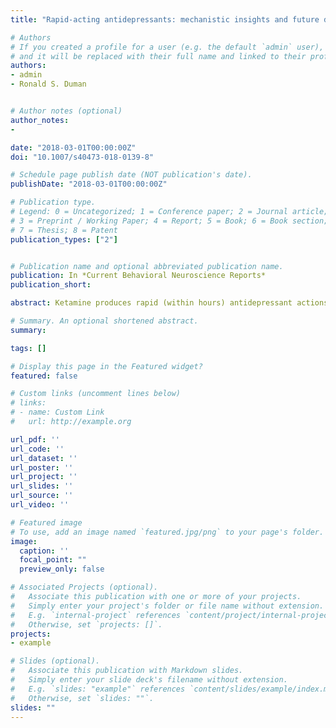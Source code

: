```yaml
---
title: "Rapid-acting antidepressants: mechanistic insights and future directions"

# Authors
# If you created a profile for a user (e.g. the default `admin` user), write the username (folder name) here
# and it will be replaced with their full name and linked to their profile.
authors:
- admin
- Ronald S. Duman


# Author notes (optional)
author_notes:
-

date: "2018-03-01T00:00:00Z"
doi: "10.1007/s40473-018-0139-8"

# Schedule page publish date (NOT publication's date).
publishDate: "2018-03-01T00:00:00Z"

# Publication type.
# Legend: 0 = Uncategorized; 1 = Conference paper; 2 = Journal article;
# 3 = Preprint / Working Paper; 4 = Report; 5 = Book; 6 = Book section;
# 7 = Thesis; 8 = Patent
publication_types: ["2"]


# Publication name and optional abbreviated publication name.
publication: In *Current Behavioral Neuroscience Reports*
publication_short:

abstract: Ketamine produces rapid (within hours) antidepressant actions, even in patients considered treatment resistant, and even shows promise for suicidal ideation. Here, we review current research on the molecular and cellular mechanisms of ketamine and other novel rapid-acting antidepressants, and briefly explore gender differences in the pathophysiology and treatment of MDD. Ketamine, an NMDA receptor antagonist, increases BDNF release and synaptic connectivity, opposing the deficits caused by chronic stress and depression. Efforts are focused on the development of novel rapid agents that produce similar synaptic and rapid antidepressant actions, but without the side effects of ketamine. The impact of gender on the response to ketamine and other rapid-acting antidepressants is in early stages of investigation.The discovery that ketamine produces rapid therapeutic actions for depression and suicidal ideation represents a major breakthrough and much needed alternative to currently available medications. However, novel fast acting agents with fewer side effects are needed, as well as elucidation of the efficacy of these rapid-acting antidepressants for depression in women.

# Summary. An optional shortened abstract.
summary:

tags: []

# Display this page in the Featured widget?
featured: false

# Custom links (uncomment lines below)
# links:
# - name: Custom Link
#   url: http://example.org

url_pdf: ''
url_code: ''
url_dataset: ''
url_poster: ''
url_project: ''
url_slides: ''
url_source: ''
url_video: ''

# Featured image
# To use, add an image named `featured.jpg/png` to your page's folder.
image:
  caption: ''
  focal_point: ""
  preview_only: false

# Associated Projects (optional).
#   Associate this publication with one or more of your projects.
#   Simply enter your project's folder or file name without extension.
#   E.g. `internal-project` references `content/project/internal-project/index.md`.
#   Otherwise, set `projects: []`.
projects:
- example

# Slides (optional).
#   Associate this publication with Markdown slides.
#   Simply enter your slide deck's filename without extension.
#   E.g. `slides: "example"` references `content/slides/example/index.md`.
#   Otherwise, set `slides: ""`.
slides: ""
---
```

